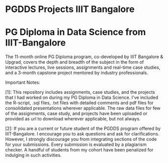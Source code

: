 # PGDDS Projects IIIT Bangalore

PG Diploma in Data Science from IIIT-Bangalore
==============================================

The 11-month online PG Diploma program, co-developed by IIIT Bangalore &amp; Upgrad, covers the depth and breadth of the subject in the form of interactive lectures, live sessions, assignments and real-time case studies, and a 3-month capstone project mentored by industry professionals.

Important Notes: 

[1]: This repository includes assignments, case studies, and the projects that I had worked on during my PG Diploma in Data Science. I've included the R-script, .sql files, .txt files with detailed comments and pdf files for consolidated presentations wherever applicable. The raw data files for few of the assignments, case study, and projects have been uploaded or provided as url to download wherever applicable, but not always.

[2]: If you are a current or future student of the PGDDS program offered by IIIT-Bangalore. I encourage you to ask questions and ask for clarifications. However, I strongly discourage you from integrating sections of the code for your submissions. Every submission is evaluated by a plagiarism checker. A handful of students from my cohort have been penalized for indulging in such activities.

